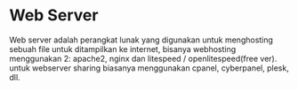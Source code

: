 
# Web Server

Web server adalah perangkat lunak yang digunakan untuk menghosting sebuah file untuk ditampilkan ke internet, bisanya webhosting menggunakan 2: apache2, nginx dan litespeed / openlitespeed(free ver). untuk webserver sharing biasanya menggunakan cpanel, cyberpanel, plesk, dll.

